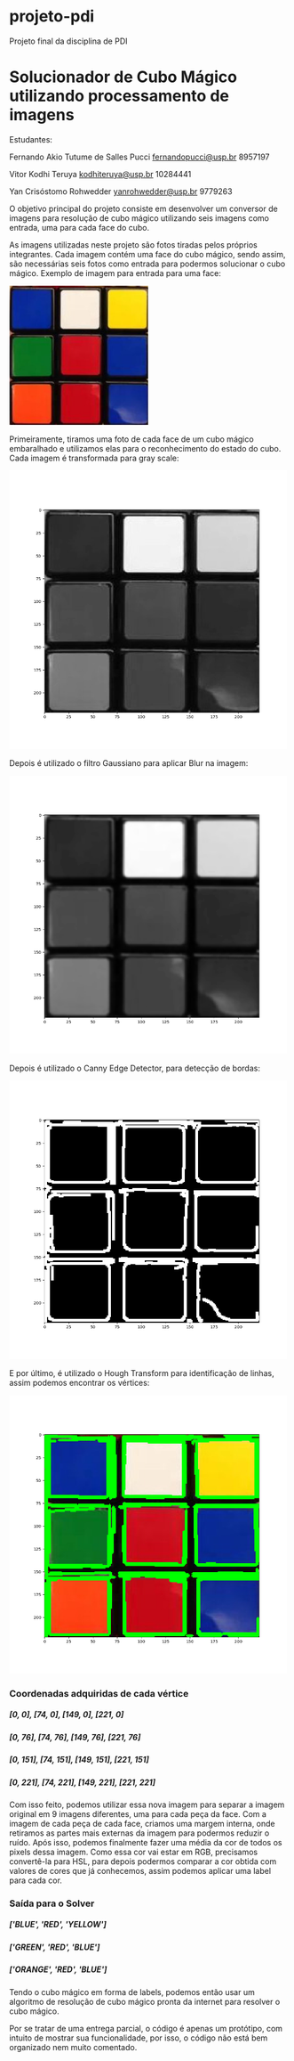 # projeto-pdi
Projeto final da disciplina de PDI

# Solucionador de Cubo Mágico utilizando processamento de imagens
Estudantes:

Fernando Akio Tutume de Salles Pucci fernandopucci@usp.br 8957197

Vitor Kodhi Teruya kodhiteruya@usp.br 10284441

Yan Crisóstomo Rohwedder yanrohwedder@usp.br 9779263



O objetivo principal do projeto consiste em desenvolver um conversor de imagens para resolução de cubo mágico utilizando seis imagens como entrada, uma para cada face do cubo.

As imagens utilizadas neste projeto são fotos tiradas pelos próprios integrantes. Cada imagem contém uma face do cubo mágico, sendo assim, são necessárias seis fotos como entrada para podermos solucionar o cubo mágico. Exemplo de imagem para entrada para uma face:

<a href="https://github.com/aqilputi/projeto-pdi/blob/main/inputs/face_cube.jpeg"><img src="https://github.com/aqilputi/projeto-pdi/blob/main/inputs/face_cube.jpeg" width="250" height="250"/></a>

Primeiramente, tiramos uma foto de cada face de um cubo mágico embaralhado e utilizamos elas para o reconhecimento do estado do cubo. Cada imagem é transformada para gray scale:

<a href="https://github.com/aqilputi/projeto-pdi/blob/main/outputs/Figure_1.png"><img src="https://github.com/aqilputi/projeto-pdi/blob/main/outputs/Figure_1.png" width="500" height="500"/></a>

Depois é utilizado o filtro Gaussiano para aplicar Blur na imagem:

<a href="https://github.com/aqilputi/projeto-pdi/blob/main/outputs/Figure_1_blur.png"><img src="https://github.com/aqilputi/projeto-pdi/blob/main/outputs/Figure_1_blur.png" width="500" height="500"/></a>

Depois é utilizado o Canny Edge Detector, para detecção de bordas:

<a href="https://github.com/aqilputi/projeto-pdi/blob/main/outputs/Figure_1_dilated.png"><img src="https://github.com/aqilputi/projeto-pdi/blob/main/outputs/Figure_1_dilated.png" width="500" height="500"/></a>

E por último, é utilizado o Hough Transform para identificação de linhas, assim podemos encontrar os vértices:

<a href="https://github.com/aqilputi/projeto-pdi/blob/main/outputs/Figure_1_lines.png"><img src="https://github.com/aqilputi/projeto-pdi/blob/main/outputs/Figure_1_lines.png" width="500" height="500"/></a>

### Coordenadas adquiridas de cada vértice
##### [0, 0], [74, 0], [149, 0], [221, 0]
##### [0, 76], [74, 76], [149, 76], [221, 76]
##### [0, 151], [74, 151], [149, 151], [221, 151]
##### [0, 221], [74, 221], [149, 221], [221, 221]



Com isso feito, podemos utilizar essa nova imagem para separar a imagem original em 9 imagens diferentes, uma para cada peça da face. Com a imagem de cada peça de cada face, criamos uma margem interna, onde retiramos as partes mais externas da imagem para podermos reduzir o ruído. Após isso, podemos finalmente fazer uma média da cor de todos os pixels dessa imagem. Como essa cor vai estar em RGB, precisamos convertê-la para HSL, para depois podermos comparar a cor obtida com valores de cores que já conhecemos, assim podemos aplicar uma label para cada cor. 

### Saída para o Solver
##### ['BLUE', 'RED', 'YELLOW']
##### ['GREEN', 'RED', 'BLUE']
##### ['ORANGE', 'RED', 'BLUE']


Tendo o cubo mágico em forma de labels, podemos então usar um algoritmo de resolução de cubo mágico pronta da internet para resolver o cubo mágico.

Por se tratar de uma entrega parcial, o código é apenas um protótipo, com intuito de mostrar sua funcionalidade, por isso, o código não está bem organizado nem muito comentado.
